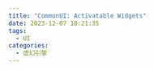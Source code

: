 ```yaml
---
title: "CommonUI: Activatable Widgets"
date: 2023-12-07 18:21:35
tags:
  - UI
categories:
  - 虚幻引擎
---
```

